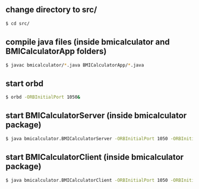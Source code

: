 ## change directory to src/

```sh
$ cd src/
```

## compile java files (inside bmicalculator and BMICalculatorApp folders)

```sh
$ javac bmicalculator/*.java BMICalculatorApp/*.java
```

## start orbd

```sh
$ orbd -ORBInitialPort 1050&
```

## start BMICalculatorServer (inside bmicalculator package)

```sh
$ java bmicalculator.BMICalculatorServer -ORBInitialPort 1050 -ORBInitialHost localhost&
```

## start BMICalculatorClient (inside bmicalculator package)

```sh
$ java bmicalculator.BMICalculatorClient -ORBInitialPort 1050 -ORBInitialHost localhost
```
